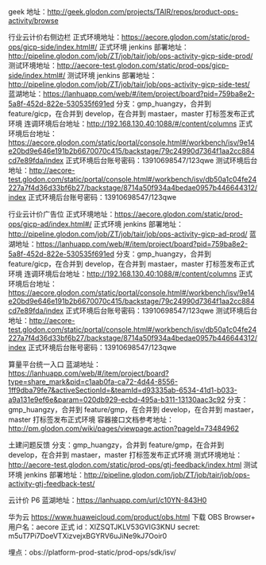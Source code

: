 geek 地址：http://geek.glodon.com/projects/TAIR/repos/product-ops-activity/browse

行业云计价右侧边栏
正式环境地址：https://aecore.glodon.com/static/prod-ops/gicp-side/index.html#/
正式环境 jenkins 部署地址：http://pipeline.glodon.com/job/ZT/job/tair/job/ops-activity-gicp-side-prod/
测试环境地址：http://aecore-test.glodon.com/static/prod-ops/gicp-side/index.html#/
测试环境 jenkins 部署地址：http://pipeline.glodon.com/job/ZT/job/tair/job/ops-activity-gicp-side-test/
蓝湖地址：https://lanhuapp.com/web/#/item/project/board?pid=759ba8e2-5a8f-452d-822e-530535f691ed
分支：gmp_huangzy，合并到 feature/gicp，在合并到 develop，在合并到 mastaer，master 打标签发布正式环境
连调环境后台地址：http://192.168.130.40:1088/#/content/columns
正式环境后台地址：https://aecore.glodon.com/static/portal/console.html#/workbench/isv/9e14e20bd9e646e191b2b6670070c415/backstage/79c24990d7364f1aa2cc884cd7e89fda/index
正式环境后台账号密码：13910698547/123qwe
测试环境后台地址：http://aecore-test.glodon.com/static/portal/console.html#/workbench/isv/db50a1c04fe24227a7f4d36d33bf6b27/backstage/8714a50f934a4bedae0957b446644312/index
正式环境后台账号密码：13910698547/123qwe

行业云计价广告位
正式环境地址：https://aecore.glodon.com/static/prod-ops/gicp-ad/index.html#/
正式环境 jenkins 部署地址：http://pipeline.glodon.com/job/ZT/job/tair/job/ops-activity-gicp-ad-prod/
蓝湖地址：https://lanhuapp.com/web/#/item/project/board?pid=759ba8e2-5a8f-452d-822e-530535f691ed
分支：gmp_huangzy，合并到 feature/gicp，在合并到 develop，在合并到 mastaer，master 打标签发布正式环境
连调环境后台地址：http://192.168.130.40:1088/#/content/columns
正式环境后台地址：https://aecore.glodon.com/static/portal/console.html#/workbench/isv/9e14e20bd9e646e191b2b6670070c415/backstage/79c24990d7364f1aa2cc884cd7e89fda/index
正式环境后台账号密码：13910698547/123qwe
测试环境后台地址：http://aecore-test.glodon.com/static/portal/console.html#/workbench/isv/db50a1c04fe24227a7f4d36d33bf6b27/backstage/8714a50f934a4bedae0957b446644312/index
正式环境后台账号密码：13910698547/123qwe

算量平台统一入口
蓝湖地址：https://lanhuapp.com/web/#/item/project/board?type=share_mark&pid=c1aab0fa-ca72-4d44-8556-1ff9dba79fe7&activeSectionId=&teamId=d93335ab-6534-41d1-b033-a9a131e9ef6e&param=020db929-ecbd-495a-b311-13130aac3c92
分支：gmp_huangzy，合并到 feature/gmp，在合并到 develop，在合并到 mastaer，master 打标签发布正式环境
容器接口文档参考地址：http://pm.glodon.com/wiki/pages/viewpage.action?pageId=73484962

土建问题反馈
分支：gmp_huangzy，合并到 feature/gmp，在合并到 develop，在合并到 mastaer，master 打标签发布正式环境
测式环境地址：http://aecore-test.glodon.com/static/prod-ops/gtj-feedback/index.html
测试环境 jenkins 部署地址：http://pipeline.glodon.com/job/ZT/job/tair/job/ops-activity-gtj-feedback-test/

云计价 P6
蓝湖地址：https://lanhuapp.com/url/c10YN-843H0

华为云
https://www.huaweicloud.com/product/obs.html
下载 OBS Browser+
用户名：aecore 正式
id：XIZSQTJKLV53GVIG3KNU
secret: m5uT7Pi7DoeVTXizvejxBGYRV6uJiNe9kJ7Ooir0

埋点：obs://platform-prod-static/prod-ops/sdk/isv/
